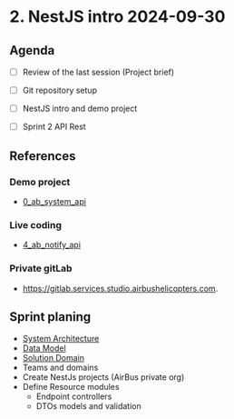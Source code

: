 # 2. NestJS intro 2024-09-30

## Agenda

- [ ] Review of the last session (Project brief)

- [ ] Git repository setup
- [ ] NestJS intro and demo project

- [ ] Sprint 2 API Rest

## References

### Demo project

- [0_ab_system_api](https://github.com/AirBus-Bootcamp/0_ab_system_api)

### Live coding

- [4_ab_notify_api](https://github.com/AirBus-Bootcamp/4_ab_notify_api)

### Private gitLab

- https://gitlab.services.studio.airbushelicopters.com.

## Sprint planing

- [System Architecture](../astrobookings/2-design/2-system.architecture.md)
- [Data Model](../astrobookings/2-design/3-model.erd.md)
- [Solution Domain](../astrobookings/2-design/4-solution.domain.md)
- Teams and domains
- Create NestJs projects (AirBus private org)
- Define Resource modules
  - Endpoint controllers
  - DTOs models and validation
